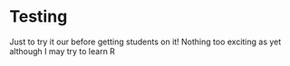Testing
=======

Just to try it our before getting students on it!
Nothing too exciting as yet although I may try to learn R

